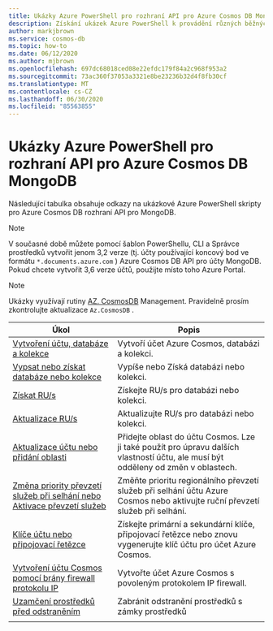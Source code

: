 ```yaml
---
title: Ukázky Azure PowerShell pro rozhraní API pro Azure Cosmos DB MongoDB
description: Získání ukázek Azure PowerShell k provádění různých běžných úloh v rozhraní Azure Cosmos DB API pro MongoDB
author: markjbrown
ms.service: cosmos-db
ms.topic: how-to
ms.date: 06/12/2020
ms.author: mjbrown
ms.openlocfilehash: 697dc68018ced08e22efdc179f84a2c968f953a2
ms.sourcegitcommit: 73ac360f37053a3321e8be23236b32d4f8fb30cf
ms.translationtype: MT
ms.contentlocale: cs-CZ
ms.lasthandoff: 06/30/2020
ms.locfileid: "85563855"
---
```

# <a name="azure-powershell-samples-for-azure-cosmos-db-mongodb-api"></a>Ukázky Azure PowerShell pro rozhraní API pro Azure Cosmos DB MongoDB

Následující tabulka obsahuje odkazy na ukázkové Azure PowerShell skripty pro Azure Cosmos DB rozhraní API pro MongoDB.

> [!NOTE]
> V současné době můžete pomocí šablon PowerShellu, CLI a Správce prostředků vytvořit jenom 3,2 verze (tj. účty používající koncový bod ve formátu `*.documents.azure.com` ) Azure Cosmos DB API pro účty MongoDB. Pokud chcete vytvořit 3,6 verze účtů, použijte místo toho Azure Portal.

> [!NOTE]
> Ukázky využívají rutiny [AZ. CosmosDB](https://docs.microsoft.com/powershell/module/az.cosmosdb) Management. Pravidelně prosím zkontrolujte aktualizace `Az.CosmosDB` .

|Úkol | Popis |
|---|---|
|[Vytvoření účtu, databáze a kolekce](scripts/powershell/mongodb/ps-mongodb-create.md?toc=%2fpowershell%2fmodule%2ftoc.json)| Vytvoří účet Azure Cosmos, databázi a kolekci. |
|[Vypsat nebo získat databáze nebo kolekce](scripts/powershell/mongodb/ps-mongodb-list-get.md?toc=%2fpowershell%2fmodule%2ftoc.json)| Vypíše nebo Získá databázi nebo kolekci. |
|[Získat RU/s](scripts/powershell/mongodb/ps-mongodb-ru-get.md?toc=%2fpowershell%2fmodule%2ftoc.json)| Získejte RU/s pro databázi nebo kolekci. |
|[Aktualizace RU/s](scripts/powershell/mongodb/ps-mongodb-ru-update.md?toc=%2fpowershell%2fmodule%2ftoc.json)| Aktualizujte RU/s pro databázi nebo kolekci. |
|[Aktualizace účtu nebo přidání oblasti](scripts/powershell/common/ps-account-update.md?toc=%2fpowershell%2fmodule%2ftoc.json)| Přidejte oblast do účtu Cosmos. Lze ji také použít pro úpravu dalších vlastností účtu, ale musí být odděleny od změn v oblastech. |
|[Změna priority převzetí služeb při selhání nebo Aktivace převzetí služeb](scripts/powershell/common/ps-account-failover-priority-update.md?toc=%2fpowershell%2fmodule%2ftoc.json)| Změňte prioritu regionálního převzetí služeb při selhání účtu Azure Cosmos nebo aktivujte ruční převzetí služeb při selhání. |
|[Klíče účtu nebo připojovací řetězce](scripts/powershell/common/ps-account-keys-connection-strings.md?toc=%2fpowershell%2fmodule%2ftoc.json)| Získejte primární a sekundární klíče, připojovací řetězce nebo znovu vygenerujte klíč účtu pro účet Azure Cosmos. |
|[Vytvoření účtu Cosmos pomocí brány firewall protokolu IP](scripts/powershell/common/ps-account-firewall-create.md?toc=%2fpowershell%2fmodule%2ftoc.json)| Vytvořte účet Azure Cosmos s povoleným protokolem IP firewall. |
|[Uzamčení prostředků před odstraněním](scripts/powershell/mongodb/powershell-mongodb-lock.md?toc=%2fpowershell%2fmodule%2ftoc.json)| Zabránit odstranění prostředků s zámky prostředků |
|||
